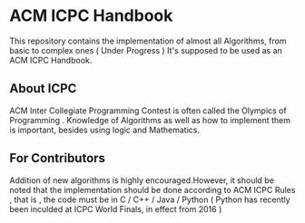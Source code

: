 # ACM ICPC Handbook

This repository contains the implementation of almost all Algorithms, from basic to complex ones ( Under Progress )
It's supposed to be used as an ACM ICPC Handbook.

## About ICPC

ACM Inter Collegiate Programming Contest is often called the Olympics of Programming . Knowledge of Algorithms as well as how to implement them is important, besides using logic and Mathematics.

## For Contributors

Addition of new algorithms is highly encouraged.However, it should be noted that the implementation should be done according to ACM ICPC Rules , that is , the code must be in C / C++ / Java / Python ( Python has recently been inculded at ICPC World Finals, in effect from 2016 )
